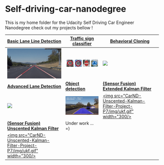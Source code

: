 # Self-driving-car-nanodegree
This is my home folder for the Udacity Self Driving Car Engineer Nanodegree check out my projects bellow !

| [Basic Lane Line Detection](https://github.com/Quentin-w/self-driving-car-nanodegree/tree/master/CarND-LaneLines-P1) | [Traffic sign classifier](https://github.com/Quentin-w/self-driving-car-nanodegree/tree/master/CarND-Traffic-Sign-Classifier-Project-P2) | [Behavioral Cloning](https://github.com/Quentin-w/self-driving-car-nanodegree/tree/master/CarND-Behavioral-Cloning-P3) |
| ------------------------------------------------------------ | ------------------------------------------------------------ | ------------------------------------------------------------ |
| [<img src="CarND-LaneLines-P1/gif/result.gif" width="300"/>](https://youtu.be/erhICgvs9CI) | <img src="CarND-Traffic-Sign-Classifier-Project-P2/imgs/websmallresult.png" width="330" /> | [<img src="CarND-Behavioral-Cloning-P3/img/gif.gif" width="360"/>](https://youtu.be/i4ejbgO7Bec) |
| [**Advanced Lane Detection**](https://github.com/Quentin-w/self-driving-car-nanodegree/tree/master/CarND-LaneLines-P1) | [**Object detection**](https://github.com/Quentin-w/self-driving-car-nanodegree/tree/master/CarND-Vehicle-Detection-P5) | [**(Sensor Fusion) Extended Kalman Filter**](https://github.com/Quentin-w/self-driving-car-nanodegree/tree/master/CarND-Extended-Kalman-Filter-Project-P6) |
| [<img src="CarND-Advanced-Lane-Lines-P4/output_images/gif.gif" width="300"/>](https://www.youtube.com/watch?v=aNl6vEPrNvk) | [<img src="CarND-Vehicle-Detection-P5/img/gif.gif" width="300"/>](https://www.youtube.com/watch?v=GByqxd0R35k) | [<img src="CarND-Unscented-Kalman-Filter-Project-P7/img/ukf.gif" width="300/>](https://github.com/Quentin-w/self-driving-car-nanodegree/tree/master/CarND-Extended-Kalman-Filter-Project-P6) |
| [**(Sensor Fusion) Unscented Kalman Filter**](https://github.com/Quentin-w/self-driving-car-nanodegree/tree/master/CarND-Vehicle-Detection-P5) | Under work ... =)                                            |                                                              |
| [<img src="CarND-Unscented-Kalman-Filter-Project-P7/img/ukf.gif" width="300/>](https://github.com/Quentin-w/self-driving-car-nanodegree/tree/master/CarND-Vehicle-Detection-P5) |                                                              |                                                              |



